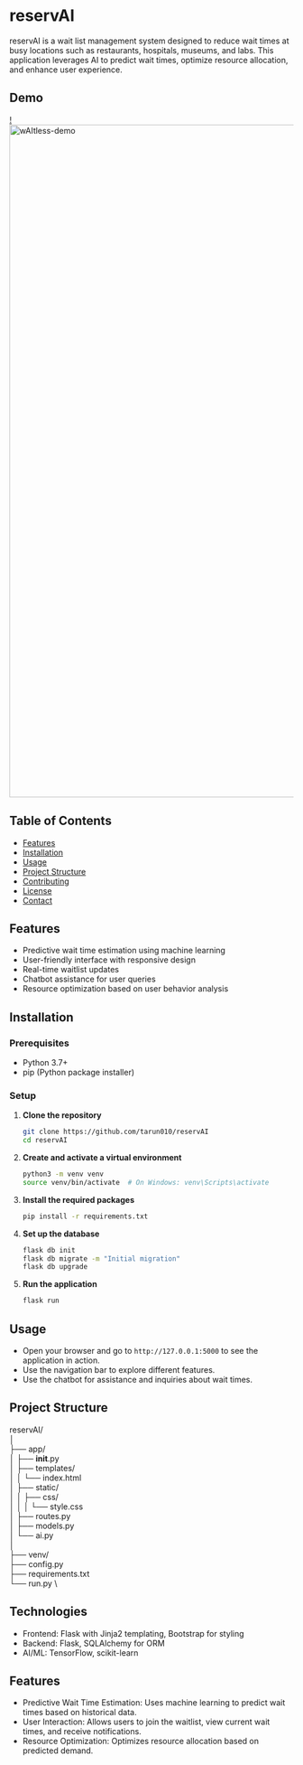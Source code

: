 # reservAI

reservAI is a wait list management system designed to reduce wait times at busy locations such as restaurants, hospitals, museums, and labs. This application leverages AI to predict wait times, optimize resource allocation, and enhance user experience.


## Demo
[!<img width="1191" alt="wAItless-demo" src="https://github.com/tarun010/reservAI/assets/25506296/1caaf7c1-39d6-4c50-b089-3b067a2c408d">](https://youtu.be/lq9U7crYBlc?si=kOqMGutwTaXAOlAy)


## Table of Contents
- [Features](#features)
- [Installation](#installation)
- [Usage](#usage)
- [Project Structure](#project-structure)
- [Contributing](#contributing)
- [License](#license)
- [Contact](#contact)

## Features
- Predictive wait time estimation using machine learning
- User-friendly interface with responsive design
- Real-time waitlist updates
- Chatbot assistance for user queries
- Resource optimization based on user behavior analysis

## Installation

### Prerequisites
- Python 3.7+
- pip (Python package installer)

### Setup

1. **Clone the repository**
    ```bash
    git clone https://github.com/tarun010/reservAI
    cd reservAI
    ```

2. **Create and activate a virtual environment**
    ```bash
    python3 -m venv venv
    source venv/bin/activate  # On Windows: venv\Scripts\activate
    ```

3. **Install the required packages**
    ```bash
    pip install -r requirements.txt
    ```

4. **Set up the database**
    ```bash
    flask db init
    flask db migrate -m "Initial migration"
    flask db upgrade
    ```

5. **Run the application**
    ```bash
    flask run
    ```

## Usage

- Open your browser and go to `http://127.0.0.1:5000` to see the application in action.
- Use the navigation bar to explore different features.
- Use the chatbot for assistance and inquiries about wait times.

## Project Structure
reservAI/ \
│ \
├── app/ \
│   ├── __init__.py \
│   ├── templates/ \
│   │   └── index.html \
│   ├── static/ \
│   │   ├── css/ \
│   │   │   └── style.css \
│   ├── routes.py \
│   ├── models.py \
│   └── ai.py \
│ \
├── venv/ \
├── config.py \
├── requirements.txt \
└── run.py \



## Technologies
- Frontend: Flask with Jinja2 templating, Bootstrap for styling
- Backend: Flask, SQLAlchemy for ORM
- AI/ML: TensorFlow, scikit-learn
## Features
- Predictive Wait Time Estimation: Uses machine learning to predict wait times based on historical data.
- User Interaction: Allows users to join the waitlist, view current wait times, and receive notifications.
- Resource Optimization: Optimizes resource allocation based on predicted demand.
